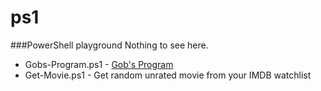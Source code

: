 ps1
===
###PowerShell playground
Nothing to see here.


* Gobs-Program.ps1 - [Gob's Program](http://www.youtube.com/watch?v=JbnjusltDHk)
* Get-Movie.ps1 - Get random unrated movie from your IMDB watchlist